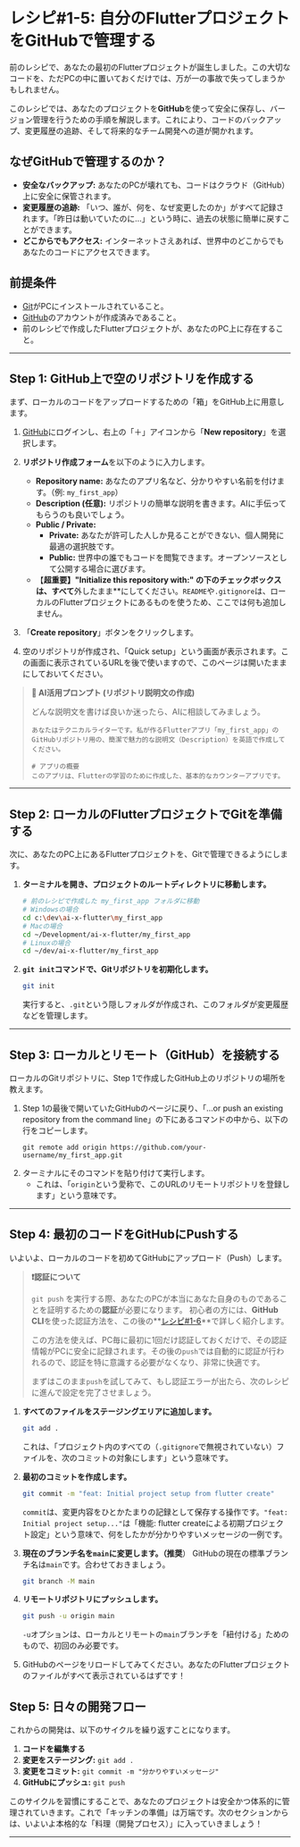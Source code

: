 # レシピ#1-5: 自分のFlutterプロジェクトをGitHubで管理する

前のレシピで、あなたの最初のFlutterプロジェクトが誕生しました。この大切なコードを、ただPCの中に置いておくだけでは、万が一の事故で失ってしまうかもしれません。

このレシピでは、あなたのプロジェクトを**GitHub**を使って安全に保存し、バージョン管理を行うための手順を解説します。これにより、コードのバックアップ、変更履歴の追跡、そして将来的なチーム開発への道が開かれます。

## なぜGitHubで管理するのか？

*   **安全なバックアップ:** あなたのPCが壊れても、コードはクラウド（GitHub）上に安全に保管されます。
*   **変更履歴の追跡:** 「いつ、誰が、何を、なぜ変更したのか」がすべて記録されます。「昨日は動いていたのに…」という時に、過去の状態に簡単に戻すことができます。
*   **どこからでもアクセス:** インターネットさえあれば、世界中のどこからでもあなたのコードにアクセスできます。

## 前提条件

*   [Git](https://git-scm.com/downloads)がPCにインストールされていること。
*   [GitHub](https://github.com/)のアカウントが作成済みであること。
*   前のレシピで作成したFlutterプロジェクトが、あなたのPC上に存在すること。

---

## Step 1: GitHub上で空のリポジトリを作成する

まず、ローカルのコードをアップロードするための「箱」をGitHub上に用意します。

1.  [GitHub](https://github.com/)にログインし、右上の「＋」アイコンから「**New repository**」を選択します。
2.  **リポジトリ作成フォーム**を以下のように入力します。
    *   **Repository name:** あなたのアプリ名など、分かりやすい名前を付けます。（例: `my_first_app`）
    *   **Description (任意):** リポジトリの簡単な説明を書きます。AIに手伝ってもらうのも良いでしょう。
    *   **Public / Private:**
        *   **Private:** あなたが許可した人しか見ることができない、個人開発に最適の選択肢です。
        *   **Public:** 世界中の誰でもコードを閲覧できます。オープンソースとして公開する場合に選びます。
    *   【**超重要】"Initialize this repository with:" の下のチェックボックスは、すべて**外したまま**にしてください。`README`や`.gitignore`は、ローカルのFlutterプロジェクトにあるものを使うため、ここでは何も追加しません。

3.  「**Create repository**」ボタンをクリックします。
4.  空のリポジトリが作成され、「Quick setup」という画面が表示されます。この画面に表示されているURLを後で使いますので、このページは開いたままにしておいてください。

> **🤖 AI活用プロンプト (リポジトリ説明文の作成)**
>
> どんな説明文を書けば良いか迷ったら、AIに相談してみましょう。
> ```
> あなたはテクニカルライターです。私が作るFlutterアプリ「my_first_app」のGitHubリポジトリ用の、簡潔で魅力的な説明文（Description）を英語で作成してください。
>
> # アプリの概要
> このアプリは、Flutterの学習のために作成した、基本的なカウンターアプリです。
> ```

---

## Step 2: ローカルのFlutterプロジェクトでGitを準備する

次に、あなたのPC上にあるFlutterプロジェクトを、Gitで管理できるようにします。

1.  **ターミナルを開き、プロジェクトのルートディレクトリに移動します。**
    ```bash
    # 前のレシピで作成した my_first_app フォルダに移動
    # Windowsの場合
    cd c:\dev\ai-x-flutter\my_first_app
    # Macの場合
    cd ~/Development/ai-x-flutter/my_first_app
    # Linuxの場合
    cd ~/dev/ai-x-flutter/my_first_app
    ```

2.  **`git init`コマンドで、Gitリポジトリを初期化します。**
    ```bash
    git init
    ```
    実行すると、`.git`という隠しフォルダが作成され、このフォルダが変更履歴などを管理します。

---

## Step 3: ローカルとリモート（GitHub）を接続する

ローカルのGitリポジトリに、Step 1で作成したGitHub上のリポジトリの場所を教えます。

1.  Step 1の最後で開いていたGitHubのページに戻り、「…or push an existing repository from the command line」の下にあるコマンドの中から、以下の行をコピーします。
    ```
    git remote add origin https://github.com/your-username/my_first_app.git
    ```
2.  ターミナルにそのコマンドを貼り付けて実行します。
    *   これは、「`origin`という愛称で、このURLのリモートリポジトリを登録します」という意味です。

---

## Step 4: 最初のコードをGitHubにPushする

いよいよ、ローカルのコードを初めてGitHubにアップロード（Push）します。

> **❗認証について**
>
> `git push` を実行する際、あなたのPCが本当にあなた自身のものであることを証明するための**認証**が必要になります。
> 初心者の方には、**GitHub CLI**を使った認証方法を、この後の**[レシピ#1-6](./06_authenticating_with_github_cli.md)**で詳しく紹介します。
>
> この方法を使えば、PC毎に最初に1回だけ認証しておくだけで、その認証情報がPCに安全に記録されます。その後の`push`では自動的に認証が行われるので、認証を特に意識する必要がなくなり、非常に快適です。
>
> まずはこのまま`push`を試してみて、もし認証エラーが出たら、次のレシピに進んで設定を完了させましょう。

1.  **すべてのファイルをステージングエリアに追加します。**
    ```bash
    git add .
    ```
    これは、「プロジェクト内のすべての（`.gitignore`で無視されていない）ファイルを、次のコミットの対象にします」という意味です。

2.  **最初のコミットを作成します。**
    ```bash
    git commit -m "feat: Initial project setup from flutter create"
    ```
    `commit`は、変更内容をひとかたまりの記録として保存する操作です。`"feat: Initial project setup..."`は「機能: flutter createによる初期プロジェクト設定」という意味で、何をしたかが分かりやすいメッセージの一例です。

3.  **現在のブランチ名を`main`に変更します。（推奨**）
    GitHubの現在の標準ブランチ名は`main`です。合わせておきましょう。
    ```bash
    git branch -M main
    ```

4.  **リモートリポジトリにプッシュします。**
    ```bash
    git push -u origin main
    ```
     `-u`オプションは、ローカルとリモートの`main`ブランチを「紐付ける」ためのもので、初回のみ必要です。

5.  GitHubのページをリロードしてみてください。あなたのFlutterプロジェクトのファイルがすべて表示されているはずです！

## Step 5: 日々の開発フロー

これからの開発は、以下のサイクルを繰り返すことになります。

1.  **コードを編集する**
2.  **変更をステージング:** `git add .`
3.  **変更をコミット:** `git commit -m "分かりやすいメッセージ"`
4.  **GitHubにプッシュ:** `git push`

このサイクルを習慣にすることで、あなたのプロジェクトは安全かつ体系的に管理されていきます。これで「キッチンの準備」は万端です。次のセクションからは、いよいよ本格的な「料理（開発プロセス）」に入っていきましょう！

---



